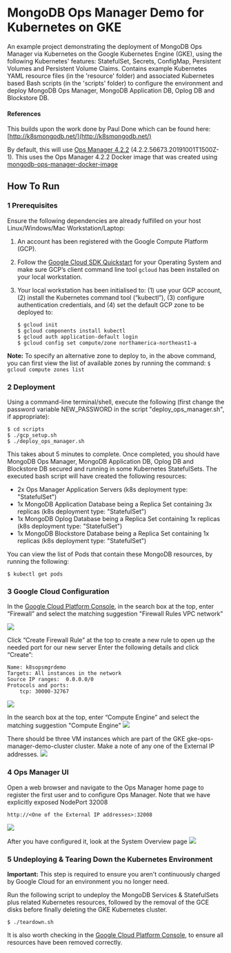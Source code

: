 # MongoDB Ops Manager Demo for Kubernetes on GKE

An example project demonstrating the deployment of MongoDB Ops Manager via Kubernetes on the Google Kubernetes Engine (GKE), using the following Kubernetes' features: StatefulSet, Secrets, ConfigMap, Persistent Volumes and Persistent Volume Claims. Contains example Kubernetes YAML resource files (in the 'resource' folder) and associated Kubernetes based Bash scripts (in the 'scripts' folder) to configure the environment and deploy MongoDB Ops Manager, MongoDB Application DB, Oplog DB and Blockstore DB.

#### References
This builds upon the work done by Paul Done which can be found here: [http://k8smongodb.net/](http://k8smongodb.net/)

By default, this will use [Ops Manager 4.2.2](https://docs.opsmanager.mongodb.com/v4.2/release-notes/application/#onprem-server-4-2-2) (4.2.2.56673.20191001T1500Z-1).
This uses the Ops Manager 4.2.2 Docker image that was created using [mongodb-ops-manager-docker-image](https://github.com/wlchow/mongodb-ops-manager-docker-image)

## How To Run

### 1 Prerequisites

Ensure the following dependencies are already fulfilled on your host Linux/Windows/Mac Workstation/Laptop:

1. An account has been registered with the Google Compute Platform (GCP).
2. Follow the [Google Cloud SDK Quickstart](https://cloud.google.com/sdk/docs/quickstarts) for your Operating System and make sure GCP’s client command line tool `gcloud` has been installed on your local workstation. 
3. Your local workstation has been initialised to: (1) use your GCP account, (2) install the Kubernetes command tool (“kubectl”), (3) configure authentication credentials, and (4) set the default GCP zone to be deployed to:

    ```
    $ gcloud init
    $ gcloud components install kubectl
    $ gcloud auth application-default login
    $ gcloud config set compute/zone northamerica-northeast1-a
    ```

**Note:** To specify an alternative zone to deploy to, in the above command, you can first view the list of available zones by running the command: `$ gcloud compute zones list`

### 2 Deployment

Using a command-line terminal/shell, execute the following (first change the password variable NEW_PASSWORD in the script "deploy_ops_manager.sh", if appropriate):

    $ cd scripts
    $ ./gcp_setup.sh
    $ ./deploy_ops_manager.sh
    
This takes about 5 minutes to complete. Once completed, you should have MongoDB Ops Manager, MongoDB Application DB, Oplog DB and Blockstore DB secured and running in some Kubernetes StatefulSets. The executed bash script will have created the following resources:

* 2x Ops Manager Application Servers  (k8s deployment type: "StatefulSet")
* 1x MongoDB Application Database being a Replica Set containing 3x replicas (k8s deployment type: "StatefulSet")
* 1x MongoDB Oplog Database being a Replica Set containing 1x replicas (k8s deployment type: "StatefulSet")
* 1x MongoDB Blockstore Database being a Replica Set containing 1x replicas (k8s deployment type: "StatefulSet")

You can view the list of Pods that contain these MongoDB resources, by running the following:

    $ kubectl get pods


### 3 Google Cloud Configuration

In the [Google Cloud Platform Console](https://console.cloud.google.com), in the search box at the top, enter “Firewall” and select the matching suggestion "Firewall Rules VPC network”

![](images/image01.png)

Click “Create Firewall Rule” at the top to create a new rule to open up the needed port for our new server
Enter the following details and click “Create”:
```
Name: k8sopsmgrdemo
Targets: All instances in the network
Source IP ranges:  0.0.0.0/0
Protocols and ports:  
    tcp: 30000-32767
``` 
![](images/image02.png)

In the search box at the top, enter “Compute Engine” and select the matching suggestion "Compute Engine"
![](images/image03.png)

There should be three VM instances which are part of the GKE gke-ops-manager-demo-cluster cluster. Make a note of any one of the External IP addresses.
![](images/image04.png)

### 4 Ops Manager UI

Open a web browser and navigate to the Ops Manager home page to register the first user and to configure Ops Manager. Note that we have explicitly exposed NodePort 32008
```
http://<One of the External IP addresses>:32008
```
![](images/image05.png)

After you have configured it, look at the System Overview page
![](images/image06.png)

### 5 Undeploying & Tearing Down the Kubernetes Environment

**Important:** This step is required to ensure you aren't continuously charged by Google Cloud for an environment you no longer need.

Run the following script to undeploy the MongoDB Services & StatefulSets plus related Kubernetes resources, followed by the removal of the GCE disks before finally deleting the GKE Kubernetes cluster.

    $ ./teardown.sh
    
It is also worth checking in the [Google Cloud Platform Console](https://console.cloud.google.com), to ensure all resources have been removed correctly.

